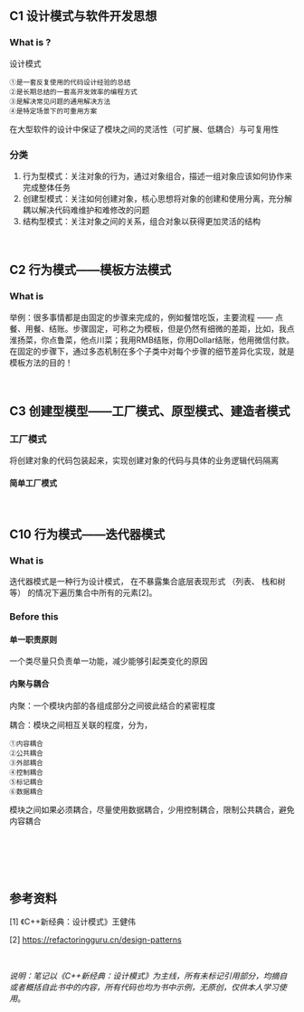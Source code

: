 ## C1 设计模式与软件开发思想
### What is ?
设计模式

    ①是一套反复使用的代码设计经验的总结
    ②是长期总结的一套高开发效率的编程方式
    ③是解决常见问题的通用解决方法
    ④是特定场景下的可重用方案

在大型软件的设计中保证了模块之间的灵活性（可扩展、低耦合）与可复用性

### 分类
1. 行为型模式：关注对象的行为，通过对象组合，描述一组对象应该如何协作来完成整体任务
2. 创建型模式：关注如何创建对象，核心思想将对象的创建和使用分离，充分解耦以解决代码难维护和难修改的问题
3. 结构型模式：关注对象之间的关系，组合对象以获得更加灵活的结构

<br>

## C2 行为模式——模板方法模式
### What is 
举例：很多事情都是由固定的步骤来完成的，例如餐馆吃饭，主要流程 —— 点餐、用餐、结账。步骤固定，可称之为模板，但是仍然有细微的差距，比如，我点淮扬菜，你点鲁菜，他点川菜；我用RMB结账，你用Dollar结账，他用微信付款。在固定的步骤下，通过多态机制在多个子类中对每个步骤的细节差异化实现，就是模板方法的目的！

<br>

## C3 创建型模型——工厂模式、原型模式、建造者模式
### 工厂模式
将创建对象的代码包装起来，实现创建对象的代码与具体的业务逻辑代码隔离

#### 简单工厂模式


<br>

## C10 行为模式——迭代器模式
### What is
迭代器模式是一种行为设计模式， 在不暴露集合底层表现形式 （列表、 栈和树等） 的情况下遍历集合中所有的元素[2]。

### Before this
#### 单一职责原则
一个类尽量只负责单一功能，减少能够引起类变化的原因
#### 内聚与耦合
内聚：一个模块内部的各组成部分之间彼此结合的紧密程度

耦合：模块之间相互关联的程度，分为，

    ①内容耦合
    ②公共耦合
    ③外部耦合
    ④控制耦合
    ⑤标记耦合
    ⑥数据耦合
模块之间如果必须耦合，尽量使用数据耦合，少用控制耦合，限制公共耦合，避免内容耦合




<br>
<br>
<br>
<br>

## 参考资料

[1] 《C++新经典：设计模式》王健伟

[2] https://refactoringguru.cn/design-patterns

<br>

*说明：笔记以《C++新经典：设计模式》为主线，所有未标记引用部分，均摘自或者概括自此书中的内容，所有代码也均为书中示例，无原创，仅供本人学习使用*。